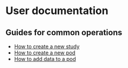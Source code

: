 # User documentation

## Guides for common operations
- [How to create a new study](./how-to-add-data-to-a-pod.md)
- [How to create a new pod](./how-to-create-a-new-pod.md)
- [How to add data to a pod](./how-to-create-a-new-study.md)
